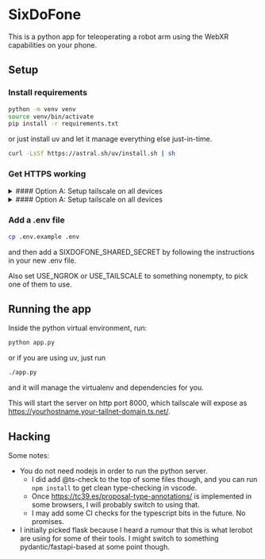 # SixDoFone

This is a python app for teleoperating a robot arm using the WebXR capabilities on your phone.

## Setup

### Install requirements

```bash
python -m venv venv
source venv/bin/activate
pip install -r requirements.txt
```

or just install uv and let it manage everything else just-in-time.

```bash
curl -LsSf https://astral.sh/uv/install.sh | sh
```


### Get HTTPS working
<details>
<summary>
#### Option A: Setup tailscale on all devices
</summary>

This is recommended so that your phone can talk to your computer over https. You could use ngrok instead if you want.

Once you have installed tailscale on all devices, you can set up https-to-http proxying by doing:

```bash
tailscale serve --bg localhost:8000
```

It should print something like:

```
Available within your tailnet:

https://yourhostname.your-tailnet-domain.ts.net/
|-- proxy http://localhost:8000

Serve started and running in the background.
To disable the proxy, run: tailscale serve --https=443 off
```
</details>

<details>
<summary>
#### Option A: Setup tailscale on all devices
</summary>

This is the quickest way to get things set up, but you may find that ngrok adds quite a lot of latency. If you find yourself only getting a couple of poses per second then consider switching to tailscale.

* Go to https://ngrok.com and sign up
* run `ngrok config add-authtoken <your auth token>` to make ngrok happy
  <!-- FIXME: uninstall ngrok and add some better instructions here -->
  * if you don't have ngrok installed, just plough through and let it fail when running, then try again (pyngrok will install ngrok for you)

</details>

### Add a .env file

```bash
cp .env.example .env
```
and then add a SIXDOFONE_SHARED_SECRET by following the instructions in your new .env file.

Also set USE_NGROK or USE_TAILSCALE to something nonempty, to pick one of them to use.


## Running the app

Inside the python virtual environment, run:

```bash
python app.py
```

or if you are using uv, just run

```bash
./app.py
```

and it will manage the virtualenv and dependencies for you.

This will start the server on http port 8000, which tailscale will expose as https://yourhostname.your-tailnet-domain.ts.net/.

<!-- TODO: add a jupyter-style auth token to the url and print it somehow? -->

## Hacking

Some notes:

* You do not need nodejs in order to run the python server.
  * I did add @ts-check to the top of some files though, and you can run `npm install` to get clean type-checking in vscode.
  * Once https://tc39.es/proposal-type-annotations/ is implemented in some browsers, I will probably switch to using that.
  * I may add some CI checks for the typescript bits in the future. No promises.
* I initially picked flask because I heard a rumour that this is what lerobot are using for some of their tools. I might switch to something pydantic/fastapi-based at some point though.
